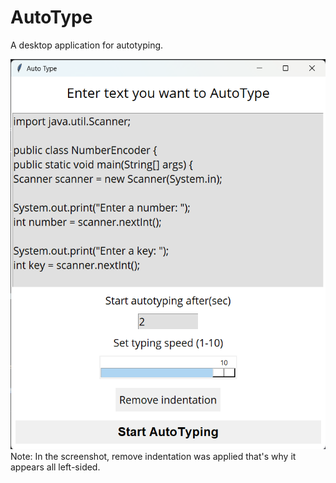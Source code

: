 # AutoType
A desktop application for autotyping.

![Screehshot of app](./APP.png)
Note: In the screenshot, remove indentation was applied that's why it appears all left-sided. 
